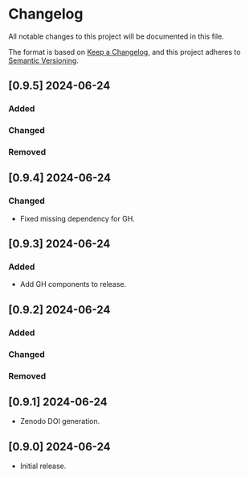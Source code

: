 # Changelog

All notable changes to this project will be documented in this file.

The format is based on [Keep a Changelog](https://keepachangelog.com/en/1.0.0/),
and this project adheres to [Semantic Versioning](https://semver.org/spec/v2.0.0.html).

## [0.9.5] 2024-06-24

### Added

### Changed

### Removed


## [0.9.4] 2024-06-24

### Changed

* Fixed missing dependency for GH.

## [0.9.3] 2024-06-24

### Added

* Add GH components to release.


## [0.9.2] 2024-06-24

### Added

### Changed

### Removed


## [0.9.1] 2024-06-24

* Zenodo DOI generation.

## [0.9.0] 2024-06-24

* Initial release.

